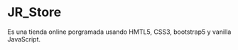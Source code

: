 # JR_Store 

Es una tienda online porgramada usando HMTL5, CSS3, bootstrap5 y vanilla JavaScript.
```
